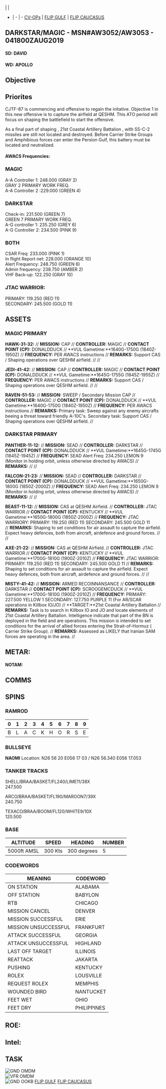  |  | 
- | - | -
[CV-OPs](/CVOPS/cvops.md) | [FLIP GULF](https://www.dropbox.com/s/sp91zf63rx0esao/FLIP_GULFR2_EC1.pdf?dl=0) | [FLIP CAUCASUS](https://www.dropbox.com/s/ppiqy9ba7i8h8op/FLIP_CAUR_EC1.pdf?dl=0)

## DARKSTAR/MAGIC - MSN#AW3052/AW3053 - 041800ZAUG2019

#### SD: DAVID 
#### WD: APOLLO 



## Objective


## Priorites
CJTF-87 is commencing and offensive to regain the initative. Objective 1 in this new offensive is to capture the airfield at QESHM.
This ATO period will focus on shaping the battlefield to start the offensive. 

As a final part of shaping , 21st Coastal Artillery Battalion , with SS-C-2 missiles are still not located and destroyed.
Before Carrier Strike Groups and Amphibious forces can enter the Persion Gulf, this battery must be located and neutralized.

#### AWACS Frequencies:

### MAGIC
A-A Controller 1: 248.000 (GRAY 2) <br>
GRAY 2 PRIMARY WORK FREQ.  
A-A Controller 2 :229.000 (GREEN 4) <br>

### DARKSTAR
Check-in: 231.500 (GREEN 7) <br>
GREEN 7 PRIMARY WORK FREQ.  
A-G controller 1: 235.250 (GREY 6) <br>
A-G Controller 2: 234.500 (PINK 9) <br>


### BOTH
CSAR Freq: 233.000 (PINK 1) <br>
In flight Report net: 228.000 (ORANGE 10) <br>
Alert Frequency: 248.750 (GREEN 6) <br>
Admin frequency: 238.750 (AMBER 2) <br>
VHF Back-up: 122.250 (GRAY 10) <br>

### JTAC WARRIOR:  
PRIMARY: 119.250 (RED 11)  
SECONDARY: 245.500 (GOLD 11)

## ASSETS

### MAGIC PRIMARY
**HAWK-31-32:** 
//
**MISSION:**  CAP
//
**CONTROLLER:** MAGIC
//
**CONTACT POINT (CP):** DONALDDUCK
//
**VUL Gametime:**1640G-1750G (1840Z-1950Z)
//
**FREQUENCY:**  PER AWACS instructions
//
**REMARKS:** Support CAS / Shaping operations over QESHM airfield. 
//
//

**JEDI-41-42:** 
//
**MISSION:**  CAP
//
**CONTROLLER:** MAGIC
//
**CONTACT POINT (CP):** DONALDDUCK
//
**VUL Gametime:**1645G-1755G (1845Z-1955Z)
//
**FREQUENCY:**  PER AWACS instructions
//
**REMARKS:** Support CAS / Shaping operations over QESHM airfield. 
//
//


**RAVEN-51-53:** 
//
**MISSION:**  SWEEP / Secondary Mission CAP
//
**CONTROLLER:** MAGIC
//
**CONTACT POINT (CP):** DONALDDUCK
//
**VUL Gametime:**1640G-1750G (1840Z-1950Z)
//
**FREQUENCY:**  PER AWACS instructions
//
**REMARKS:** Primary task: Sweep against any enemy aircrafts beeing a threat toward friendly A-10C's. Secondary task: Support CAS / Shaping operations over QESHM airfield. 
//


### DARKSTAR PRIMARY
**PANTHER-11-12:** 
//
**MISSION:**  SEAD
//
**CONTROLLER:** DARKSTAR
//
**CONTACT POINT (CP):** DONALDDUCK
//
**VUL Gametime:**1645G-1745G (1845Z-1945Z)
//
**FREQUENCY:**  SEAD Alert Freq: 234.250	LEMON 9  (Monitor in holding orbit, unless otherwise directed by AWACS)
//
**REMARKS:** 
//
//

**FALCON-21-23:** 
//
**MISSION:**  SEAD
//
**CONTROLLER:**  DARKSTAR
//
**CONTACT POINT (CP):** DONALDDUCK
//
**VUL Gametime:**1650G-1800G (1850Z-2000Z)
//
**FREQUENCY:**  SEAD Alert Freq: 234.250	LEMON 9  (Monitor in holding orbit, unless otherwise directed by AWACS)
//
**REMARKS:** 
//
//

**BEAST-11-12:** 
//
**MISSION:** CAS at QESHM Airfield.
//
**CONTROLLER:** JTAC WARRIOR
//
**CONTACT POINT (CP):** KENTUCKY
//
**VUL Gametime:**1650G-1800G (1850Z-2000Z)
//
**FREQUENCY:**  JTAC WARRIORY: PRIMARY: 119.250	(RED 11) SECONDARY: 245.500	GOLD 11  
//
**REMARKS:** Shaping to set conditions for air assault to capture the airfield. Expect heavy defences, both from aircraft, airdefence and ground forces.
//
//

**AXE-21-22:** 
//
**MISSION:**  CAS at QESHM Airfield.
//
**CONTROLLER:** JTAC WARRIOR
//
**CONTACT POINT (CP):** KENTUCKY
//
**VUL Gametime:**1700G-1810G (1900Z-2010Z)
//
**FREQUENCY:** JTAC WARRIOR: PRIMARY: 119.250	(RED 11) SECONDARY: 245.500	GOLD 11 
//
**REMARKS:** Shaping to set conditions for air assault to capture the airfield. Expect heavy defences, both from aircraft, airdefence and ground forces.
//
//

**MISTY-41-42:** 
//
**MISSION:**  ARMED RECOINNANSANCE
//
**CONTROLLER:** DARKSTAR
//
**CONTACT POINT (CP):** SCROOGEMCDUCK
//
**VUL Gametime:**1700G-1810G (1900Z-2010Z)
//
**FREQUENCY:** PRIMARY: 227.500	YELLOW 1 SECONDARY: 127.750	PURPLE 11  (For AR/SCAR operations in Killbox IO/JO)
//
**TARGET:**21st Coastal Artillery Battalion
//
**REMARKS:** Task is to search in Killbox IO and JO and locate elements of 21st Coastal Artillery Battalion. Intelligence indicate that part of the BN is deployed in the field and are operations.
This mission is intended to set conditions for the arrival of allied forces entering the Strait-of-Hormuz ( Carrier Strike Group).
//
**REMARKS:** Assessed as LIKELY that Iranian SAM forces are operating in the area.
//

## METAR: 

#### NOTAM: 



## COMMS

## SPINS

### RAMROD

| 0 | 1 | 2 | 3 | 4 | 5 | 6 | 7 | 8 | 9 |
| - | - | - | - | - | - | - | - | - | - |
| B | L | A | C | K | H | O | R | S | E |


### BULLSEYE

**NAOMI** Location: N26 56 20 E056 17 03  / N26 56.340 E056 17.053


### TANKER TRACKS

SHELL/BRAA/BASKET/FL240/LIME11/38X  
247.500

ARCO/BRAA/BASKET/FL190/MAROON7/39X  
240.750

TEXACO/BRAA/BOOM/FL120/WHITE9/10X  
120.500

### BASE

| ALTITUDE | SPEED | HEADING | NUMBER| 
| -------- | ----- | ------- | ----- | 
| 5000ft AMSL | 300 Kts | 300 degrees | 5 |

### CODEWORDS

| MEANING | CODEWORD | 
| ------- | -------- | 
| ON STATION | ALABAMA | 
| OFF STATION | BABYLON |
| RTB | CHICAGO |
| MISSION CANCEL | DENVER |
| MISSION SUCCESSFUL| ERIE |
| MISSION UNSUCCESSFUL| FRANKFURT |
| ATTACK SUCCESSFUL | GEORGIA |
| ATTACK UNSUCCESSFUL | HIGHLAND |
| LAST OFF TARGET| ILLINOIS |
| REATTACK | JAKARTA |
| PUSHING | KENTUCKY |
| ROLEX | LOUSVILLE |
| REQUEST ROLEX| MEMPHIS|
| WOUNDED BIRD | NANTUCKET |
| FEET WET | OHIO |
| FEET DRY | PHILIPPINES |


## ROE:



## Intel:


## TASK


![GND OMDM](/FLIPS/OMDM_GND_JULY3.png)  
![VFR OMDM](/FLIPS/OMDM_VFR_JULY3.png)  
![GND OOKB](/FLIPS/OOKB_GND_JULY3.png) 
[FLIP GULF](https://www.dropbox.com/s/sp91zf63rx0esao/FLIP_GULFR2_EC1.pdf?dl=0)
[FLIP CAUCASUS](https://www.dropbox.com/s/ppiqy9ba7i8h8op/FLIP_CAUR_EC1.pdf?dl=0)

